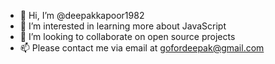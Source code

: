 - 👋 Hi, I’m @deepakkapoor1982
- 👀 I’m interested in learning more about JavaScript
- 💞️ I’m looking to collaborate on open source projects
- 📫 Please contact me via email at gofordeepak@gmail.com

<!---
deepakkapoor1982/deepakkapoor1982 is a ✨ special ✨ repository because its `README.md` (this file) appears on your GitHub profile.
You can click the Preview link to take a look at your changes.
--->
